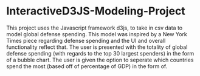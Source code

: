 # InteractiveD3JS-Modeling-Project
This project uses the Javascript framework d3js, to take in csv data to model global defense spending. 
This model was inspired by a New York Times piece regarding defense spending and the UI and overall functionality 
reflect that. The user is presented with the totality of global defense spending (with regards to the top 30 largest spenders)
in the form of a bubble chart. The user is given the option to seperate which countries spend the most (based off of percentage 
of GDP) in the form of. 
